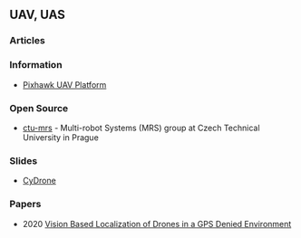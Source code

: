 ## UAV, UAS

### Articles


### Information
- [Pixhawk UAV Platform](https://roboticsknowledgebase.com/wiki/common-platforms/pixhawk/)


### Open Source
- [ctu-mrs](https://github.com/ctu-mrs) - Multi-robot Systems (MRS) group at Czech Technical University in Prague


### Slides
- [CyDrone](https://sdmay20-47.sd.ece.iastate.edu/docs/SDFinalPres.pdf)



### Papers
- 2020 [Vision Based Localization of Drones in a GPS Denied Environment](https://vtechworks.lib.vt.edu/bitstream/handle/10919/99887/Chadha_A_T_2020.pdf?sequence=1&isAllowed=y)




